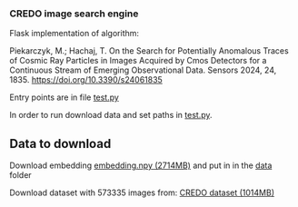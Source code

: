 ### CREDO image search engine

Flask implementation of algorithm:

Piekarczyk, M.; Hachaj, T. On the Search for Potentially Anomalous Traces of Cosmic Ray Particles in Images Acquired by Cmos Detectors for a Continuous Stream of Emerging Observational Data. Sensors 2024, 24, 1835. https://doi.org/10.3390/s24061835 

Entry points are in file [test.py](test.py)

In order to run download data and set paths in [test.py](test.py).


## Data to download

Download embedding [embedding.npy (2714MB)](https://drive.google.com/file/d/1FVGa3gGYjr_Mx2o_nibBr9bgU_ZIizQV/view?usp=sharing) and put in in the [data](data/) folder 

Download dataset with 573335 images from: [CREDO dataset (1014MB)](https://drive.google.com/file/d/1jSuQXfxFzWsFoTEYDno1V_Aqn5AaNs_I/view)